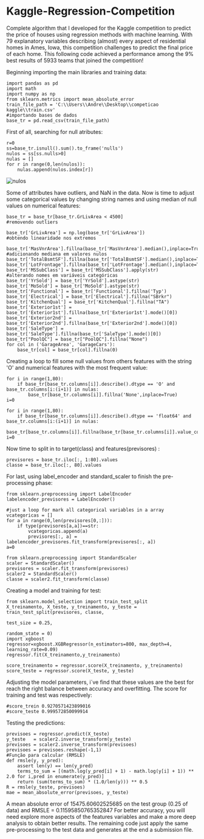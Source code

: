 # Kaggle-Regression-Competition

Complete algorithm that I developed for the Kaggle competition to predict the price of houses 
using regression methods with machine learning. With 79 explanatory variables describing (almost) 
every aspect of residential homes in Ames, Iowa, this competition challenges to predict the final price of each home.
This following code achieved a performance among the  9% best results of 5933 teams that joined  the competition!

Beginning importing the main libraries and training data:

```
import pandas as pd
import math
import numpy as np
from sklearn.metrics import mean_absolute_error
train_file_path = 'C:\\Users\\Andre\\Desktop\\competicao kaggle\\train.csv'
#importando bases de dados
base_tr = pd.read_csv(train_file_path)
```
First of all, searching for null atributes:

```
r=0
ss=base_tr.isnull().sum().to_frame('nulls')
nulos = ss[ss.nulls>0]
nulas = []
for r in range(0,len(nulos)):
    nulas.append(nulos.index[r])
```
![nulos](https://user-images.githubusercontent.com/50015049/58761032-c48ea180-8515-11e9-96df-94b171132a54.png)

Some of attributes have outliers, and NaN in the data. Now is time to adjust some categorical values by changing string names and using median
of null values on numerical features:

```
base_tr = base_tr[base_tr.GrLivArea < 4500]                                      #removendo outliers

base_tr['GrLivArea'] = np.log(base_tr['GrLivArea'])                              #obtendo linearidade nos extremos

base_tr['MasVnrArea'].fillna(base_tr['MasVnrArea'].median(),inplace=True)        #adicionando mediana em valores nulos
base_tr['TotalBsmtSF'].fillna(base_tr['TotalBsmtSF'].median(),inplace=True)
base_tr['LotFrontage'].fillna(base_tr['LotFrontage'].median(),inplace=True)
base_tr['MSSubClass'] = base_tr['MSSubClass'].apply(str)                        #alterando nomes em variáveis categóricas
base_tr['YrSold'] = base_tr['YrSold'].astype(str)
base_tr['MoSold'] = base_tr['MoSold'].astype(str)
base_tr['Functional'] = base_tr['Functional'].fillna('Typ')
base_tr['Electrical'] = base_tr['Electrical'].fillna("SBrkr")
base_tr['KitchenQual'] = base_tr['KitchenQual'].fillna("TA")
base_tr['Exterior1st'] = base_tr['Exterior1st'].fillna(base_tr['Exterior1st'].mode()[0])
base_tr['Exterior2nd'] = base_tr['Exterior2nd'].fillna(base_tr['Exterior2nd'].mode()[0])
base_tr['SaleType'] = base_tr['SaleType'].fillna(base_tr['SaleType'].mode()[0])
base_tr["PoolQC"] = base_tr["PoolQC"].fillna("None")
for col in ('GarageArea', 'GarageCars'):
    base_tr[col] = base_tr[col].fillna(0)
```

Creating a loop to fill some null values from others features with the string 'O' and numerical features with the most frequent value:
```
for i in range(1,80):
    if base_tr[base_tr.columns[i]].describe().dtype == 'O' and base_tr.columns[i:(i+1)] in nulas:
        base_tr[base_tr.columns[i]].fillna('None',inplace=True)
i=0

for i in range(1,80):
    if base_tr[base_tr.columns[i]].describe().dtype == 'float64' and base_tr.columns[i:(i+1)] in nulas:  
        base_tr[base_tr.columns[i]].fillna(base_tr[base_tr.columns[i]].value_counts().idxmax(),inplace=True)
i=0
```

Now time to split in to target(class) and features(previsores) :
```
previsores = base_tr.iloc[:, 1:80].values
classe = base_tr.iloc[:, 80].values
```
For last, using label_encoder and standard_scaler to finish the pre-processing phase:
```
from sklearn.preprocessing import LabelEncoder
labelencoder_previsores = LabelEncoder()

#just a loop for mark all categorical variables in a array
vcategoricas = []
for a in range(0,len(previsores[0,:])):
    if type(previsores[a,a])==str:
        vcategoricas.append(a)
        previsores[:, a] = labelencoder_previsores.fit_transform(previsores[:, a])
a=0

from sklearn.preprocessing import StandardScaler
scaler = StandardScaler()
previsores = scaler.fit_transform(previsores)
scaler2 = StandardScaler()
classe = scaler2.fit_transform(classe)
```

Creating a model and training for test:
```
from sklearn.model_selection import train_test_split
X_treinamento, X_teste, y_treinamento, y_teste = train_test_split(previsores, classe,
                                                                  test_size = 0.25,
                                                                  random_state = 0)
import xgboost
regressor=xgboost.XGBRegressor(n_estimators=800, max_depth=4, learning_rate=0.09)
regressor.fit(X_treinamento,y_treinamento)

score_treinamento = regressor.score(X_treinamento, y_treinamento)
score_teste = regressor.score(X_teste, y_teste)
```
Adjusting the model parameters, i´ve find that these values are the best for reach the right balance between accuracy and overfitting.
The score for training and test was respectively:
```
#score_trein 0.9270571423899016
#score_teste 0.999572850099914
```
Testing the predictions:
```
previsoes = regressor.predict(X_teste)
y_teste   = scaler2.inverse_transform(y_teste)
previsoes = scaler2.inverse_transform(previsoes)
previsoes = previsoes.reshape(-1,1)
#Função para calcular (RMSLE)
def rmsle(y, y_pred):
	assert len(y) == len(y_pred)
	terms_to_sum = [(math.log(y_pred[i] + 1) - math.log(y[i] + 1)) ** 2.0 for i,pred in enumerate(y_pred)]
	return (sum(terms_to_sum) * (1.0/len(y))) ** 0.5
R = rmsle(y_teste, previsoes)
mae = mean_absolute_error(previsoes, y_teste)
```

A mean absolute error of 15475.60602525685 on the test group (0.25 of data) and RMSLE = 0.11595850765352847
For better accuracy, you will need explore more aspects of the features variables and make a more deep analysis to obtain better results.
The remaining code just apply the same pre-processing to the test data and generates at the end a submission file.
 





